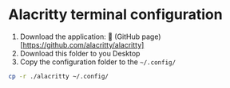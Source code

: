 # Alacritty terminal configuration

1. Download the application: 🔗 (GitHub page)[https://github.com/alacritty/alacritty]
2. Download this folder to you Desktop
3. Copy the configuration folder to the `~/.config/`

```bash
cp -r ./alacritty ~/.config/
```

